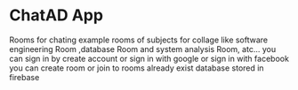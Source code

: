 # ChatAD App 
Rooms for chating 
example rooms of subjects for collage like software engineering Room ,database Room and system analysis Room, atc...
you can sign in by create account or sign in with google or sign in with facebook
you can create room or join to rooms already exist
database stored in firebase
